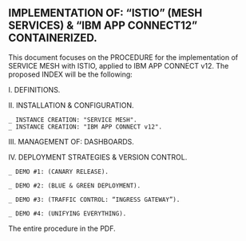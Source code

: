 IMPLEMENTATION OF: “ISTIO” (MESH SERVICES) & “IBM APP CONNECT12” CONTAINERIZED.
------------------------------------------------------------------------------ 
This document focuses on the PROCEDURE for the implementation of SERVICE MESH with ISTIO, applied to IBM APP CONNECT v12. 
The proposed INDEX will be the following:


I. DEFINITIONS.

II. INSTALLATION & CONFIGURATION.

    _ INSTANCE CREATION: "SERVICE MESH".
    _ INSTANCE CREATION: "IBM APP CONNECT v12".
    
III. MANAGEMENT OF: DASHBOARDS.

IV. DEPLOYMENT STRATEGIES & VERSION CONTROL.

    _ DEMO #1: (CANARY RELEASE).
    
    _ DEMO #2: (BLUE & GREEN DEPLOYMENT).
    
    _ DEMO #3: (TRAFFIC CONTROL: “INGRESS GATEWAY”).
    
    _ DEMO #4: (UNIFYING EVERYTHING).
    

The entire procedure in the PDF.
